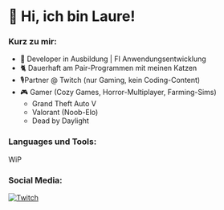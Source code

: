 # 👋 Hi, ich bin Laure!

<h3 align="left">Kurz zu mir:</h3>

- 🌱 Developer in Ausbildung | FI Anwendungsentwicklung
- 🐈 Dauerhaft am Pair-Programmen mit meinen Katzen
- 🎙️Partner @ Twitch (nur Gaming, kein Coding-Content)
- 🎮 Gamer (Cozy Games, Horror-Multiplayer, Farming-Sims)
  -   Grand Theft Auto V
  -   Valorant (Noob-Elo)
  -   Dead by Daylight

<h3 align="left">Languages und Tools:</h3>
WiP

<h3 align="left">Social Media:</h3>

[![Twitch](https://img.shields.io/badge/Twitch-%239146FF.svg?logo=Twitch&logoColor=white)](https://twitch.tv/laurahunter)
<!---
LaureHunter/LaureHunter is a ✨ special ✨ repository because its `README.md` (this file) appears on your GitHub profile.
You can click the Preview link to take a look at your changes.
--->
